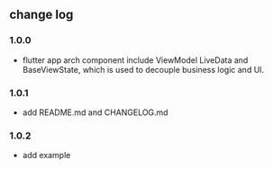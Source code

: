 ## change log

### 1.0.0

- flutter app arch component include ViewModel LiveData and BaseViewState, which is used to decouple
  business logic and UI.

### 1.0.1
- add README.md and CHANGELOG.md

### 1.0.2
- add example
